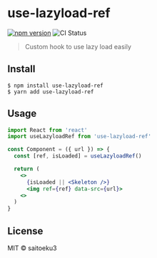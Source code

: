 # use-lazyload-ref

[![npm version](https://badge.fury.io/js/use-lazyload-ref.svg)](https://badge.fury.io/js/use-lazyload-ref) ![CI Status](https://github.com/saitoeku3/use-lazyload-ref/workflows/Node%20CI/badge.svg)

> Custom hook to use lazy load easily

## Install

```
$ npm install use-lazyload-ref
$ yarn add use-lazyload-ref
```

## Usage

```jsx
import React from 'react'
import useLazyloadRef from 'use-lazyload-ref'

const Component = ({ url }) => {
  const [ref, isLoaded] = useLazyloadRef()

  return (
    <>
      {isLoaded || <Skeleton />}
      <img ref={ref} data-src={url}>
    <>
  )
}
```

## License

MIT © saitoeku3
